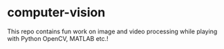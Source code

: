 # computer-vision
This repo contains fun work on image and video processing while playing with Python OpenCV, MATLAB etc.! 
